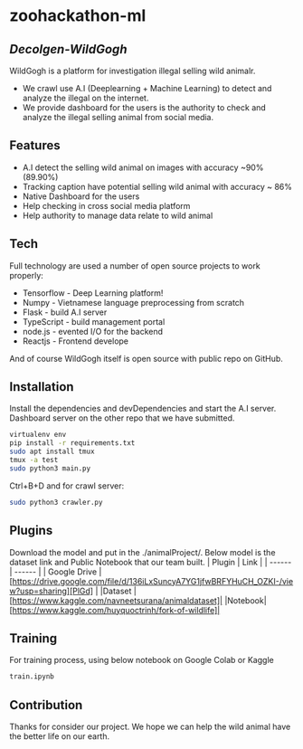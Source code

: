 # zoohackathon-ml
## _Decolgen-WildGogh_


WildGogh is a platform for investigation illegal selling wild animalr.

- We crawl use A.I (Deeplearning + Machine Learning) to detect and analyze the illegal on the internet.
- We provide dashboard for the users is the authority to check and analyze the illegal selling animal from social media.

## Features

- A.I detect the selling wild animal on images with accuracy ~90% (89.90%)
- Tracking caption have potential selling wild animal with accuracy ~ 86%
- Native Dashboard for the users 
- Help checking in cross social media platform
- Help authority to manage data relate to wild animal


## Tech

Full technology are used a number of open source projects to work properly:

- Tensorflow - Deep Learning platform!
- Numpy -  Vietnamese language preprocessing from scratch
- Flask - build A.I server
- TypeScript - build management portal
- node.js - evented I/O for the backend
- Reactjs - Frontend develope

And of course WildGogh itself is open source with public repo on GitHub.

## Installation

Install the dependencies and devDependencies and start the A.I server.
Dashboard server on the other repo that we have submitted.

```sh
virtualenv env
pip install -r requirements.txt
sudo apt install tmux
tmux -a test
sudo python3 main.py
```
Ctrl+B+D and for crawl server:
```sh
sudo python3 crawler.py
```

## Plugins

Download the model and put in the ./animalProject/. Below model is the dataset link and Public Notebook that our team built.
| Plugin | Link |
| ------ | ------ |
| Google Drive | [https://drive.google.com/file/d/136iLxSuncyA7YG1jfwBRFYHuCH_OZKI-/view?usp=sharing][PlGd] |
|Dataset | [https://www.kaggle.com/navneetsurana/animaldataset]|
|Notebook| [https://www.kaggle.com/huyquoctrinh/fork-of-wildlife]|

## Training

For training process, using below notebook on Google Colab or Kaggle
```sh
train.ipynb
```

## Contribution
Thanks for consider our project. We hope we can help the wild animal have the better life on our earth.
